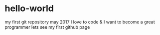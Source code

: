 # hello-world
my first git repository may 2017
I love to code & I want to become a great programmer
lets see my first github page
